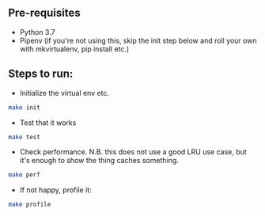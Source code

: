## Pre-requisites
- Python 3.7
- Pipenv (if you're not using this, skip the init step below and roll your own with mkvirtualenv, pip install etc.)

## Steps to run:

- Initialize the virtual env etc.
```bash
make init
```

- Test that it works
```bash
make test
```

- Check performance. N.B. this does not use a good LRU use case, but it's enough to show the thing caches something.
```bash
make perf
```

- If not happy, profile it:
```bash
make profile
```
